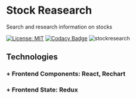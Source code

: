 # Stock Reasearch
Search and research information on stocks

[![License: MIT](https://img.shields.io/badge/License-MIT-yellow.svg)](https://opensource.org/licenses/MIT)
[![Codacy Badge](https://api.codacy.com/project/badge/Grade/14c522e8e3834379b863b257c272172a)](https://www.codacy.com/manual/eamrhein/stockresearch?utm_source=github.com&amp;utm_medium=referral&amp;utm_content=eamrhein/Mock-Portfolio&amp;utm_campaign=Badge_Grade)
![stockresearch](https://user-images.githubusercontent.com/1903468/72707649-c6918900-3b15-11ea-969e-d6aaf87557da.png)

## Technologies 
### + Frontend Components: React, Rechart 
### + Frontend State: Redux
